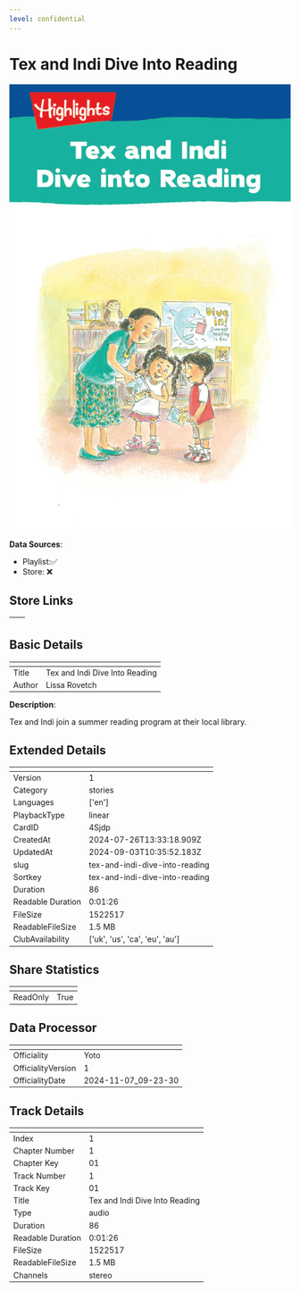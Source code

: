 ```yaml
---
level: confidential
---
```

# Tex and Indi Dive Into Reading

![card_[4Sjdp].png](../../img/cards/card_[4Sjdp].png)

**Data Sources**: 

- Playlist:✅
- Store: ❌


## Store Links

| <!-- --> | <!-- --> |
| - | - |


## Basic Details

| <!-- --> | <!-- --> |
| - | - |
| Title | Tex and Indi Dive Into Reading |
| Author | Lissa Rovetch |

**Description**:

Tex and Indi join a summer reading program at their local library.


## Extended Details

| <!-- --> | <!-- --> |
| - | - |
| Version | 1 |
| Category | stories |
| Languages | ['en'] |
| PlaybackType | linear |
| CardID | 4Sjdp |
| CreatedAt | 2024-07-26T13:33:18.909Z |
| UpdatedAt | 2024-09-03T10:35:52.183Z |
| slug | tex-and-indi-dive-into-reading |
| Sortkey | tex-and-indi-dive-into-reading |
| Duration | 86 |
| Readable Duration | 0:01:26 |
| FileSize | 1522517 |
| ReadableFileSize | 1.5 MB |
| ClubAvailability | ['uk', 'us', 'ca', 'eu', 'au'] |


## Share Statistics

| <!-- --> | <!-- --> |
| - | - |
| ReadOnly | True |


## Data Processor

| <!-- --> | <!-- --> |
| - | - |
| Officiality | Yoto
| OfficialityVersion | 1
| OfficialityDate | 2024-11-07_09-23-30


## Track Details

| <!-- --> | <!-- --> |
| - | - |
| Index | 1 |
| Chapter Number | 1 |
| Chapter Key | 01 |
| Track Number | 1 |
| Track Key | 01 |
| Title | Tex and Indi Dive Into Reading |
| Type | audio |
| Duration | 86 |
| Readable Duration | 0:01:26 |
| FileSize | 1522517 |
| ReadableFileSize | 1.5 MB |
| Channels | stereo |

